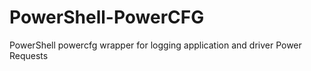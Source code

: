 # PowerShell-PowerCFG
PowerShell powercfg wrapper for logging application and driver Power Requests

